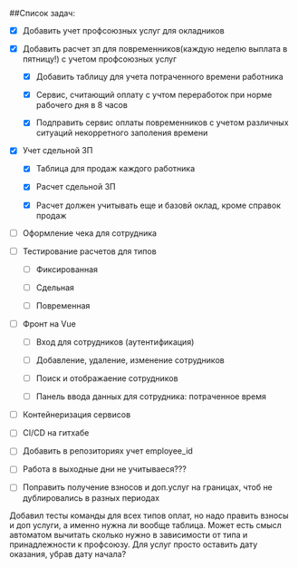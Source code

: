 ##Список задач:
 - [x] Добавить учет профсоюзных услуг для окладников
 

- [x] Добавить расчет зп для повременников(каждую неделю выплата в пятницу!) с учетом профсоюзных услуг
   - [x] Добавить таблицу для учета потраченного времени работника
   - [x] Сервис, считающий оплату с учтом переработок при норме рабочего дня в 8 часов
   - [x] Подправить сервис оплаты повременников с учетом различных ситуаций некорретного заполения времени
   

- [x] Учет сдельной ЗП
   - [x] Таблица для продаж каждого работника
   - [x] Расчет сдельной ЗП
   - [x] Расчет должен учитывать еще и базовй оклад, кроме справок продаж


- [ ] Оформление чека для сотрудника


- [ ] Тестирование расчетов для типов
  - [ ] Фиксированная
  - [ ] Сдельная
  - [ ] Повременная


- [ ] Фронт на Vue
  - [ ] Вход для сотрудников (аутентификация)
  - [ ] Добавление, удаление, изменение сотрудников 
  - [ ] Поиск и отображаение сотрудников 
  - [ ] Панель ввода данных для сотрудника: потраченное время


- [ ] Контейнеризация сервисов
- [ ] CI/CD на гитхабе


- [ ]  Добавить в репозиториях учет employee_id
- [ ]  Работа в выходные дни не учитываеся???
- [ ]  Поправить получение взносов и доп.услуг на границах, чтоб не дублировались в разных периодах

Добавил тесты команды для всех типов оплат, но надо править взносы и доп услуги, а именно нужна ли вообще таблица.
Может есть смысл автоматом вычитать сколько нужно в зависимости от типа и принадлежности к профсоюзу.
Для услуг просто оставить дату оказания, убрав дату начала?